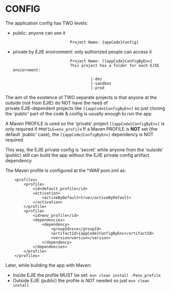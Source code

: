 CONFIG
===========================
The application config has TWO levels:
- public:                      anyone can see it

							   Project Name: {appCode}Config]
							   		
- private by EJIE environment: only authorized people can access it

							   Project Name: [{appCode}ConfigByEnv]
							   This project has a folder for each EJIE enviornment:
							   	
										|-des
										|-sandbox
										|-prod
										
The aim of the existence of TWO separate projects is that anyone at the outside (not from EJIE) do NOT have the need of  
private EJIE-dependent projects like `[{appCode}ConfigByEnv]` so just cloning the 'public' part of the code & config is
usually enough to run the app

A Maven PROFILE is used so the 'private' project `[{appCode}ConfigByEnv]` is only required if `PROFILE=env_profile` 
If a Maven PROFILE is **NOT** set (the default _'public'_ case), the `[{appCode}ConfigByEnv]` dependency is NOT required

This way, the EJIE private config is 'secret' while anyone from the 'outside' (public) still can build the app without the EJIE private config artifact dependency 

The Maven profile is configured at the **WAR pom.xml* as:

		<profiles>
			<profile>
				<id>default_profile</id>
				<activation>
					<activeByDefault>true</activeByDefault>
				</activation>
			</profile>
			<profile>
				<id>env_profile</id>
				<dependencies>	
					<dependency>
						<groupId>xxx</groupId>
						<artifactId>{appCode}ConfigByEnv</artifactId>
						<version>version</version>
					</dependency>
				</dependencies>
			</profile> 
		</profiles>
		
Later, while building the app with Maven:
- Inside EJIE the profile MUST be set: `mvn clean install -Penv_profile`
- Outside EJIE (public) the profile is NOT needed so just `mvn clean install`


		